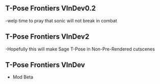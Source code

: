 ## T-Pose Frontiers VInDev0.2
-welp time to pray that sonic will not break in combat

## T-Pose Frontiers VInDev2
-Hopefully this will make Sage T-Pose in Non-Pre-Rendered cutscenes

## T-Pose Frontiers VInDev
- Mod Beta
